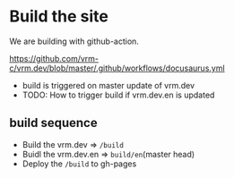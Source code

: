 # Build the site

We are building with github-action.

<!-- truncate -->

https://github.com/vrm-c/vrm.dev/blob/master/.github/workflows/docusaurus.yml

- build is triggered on master update of vrm.dev
- TODO: How to trigger build if vrm.dev.en is updated

## build sequence

- Build the vrm.dev => `/build`
- Buidl the vrm.dev.en => `build/en`(master head)
- Deploy the `/build` to gh-pages

